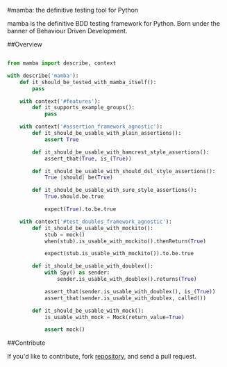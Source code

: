#mamba: the definitive testing tool for Python

mamba is the definitive BDD testing framework for Python. Born under the banner of Behaviour Driven Development.

##Overview

```python

from mamba import describe, context

with describe('mamba'):
    def it_should_be_tested_with_mamba_itself():
        pass

    with context('#features'):
        def it_supports_example_groups():
            pass

    with context('#assertion_framework_agnostic'):
        def it_should_be_usable_with_plain_assertions():
            assert True

        def it_should_be_usable_with_hamcrest_style_assertions():
            assert_that(True, is_(True))

        def it_should_be_usable_with_should_dsl_style_assertions():
            True |should| be(True)

        def it_should_be_usable_with_sure_style_assertions():
            True.should.be.true

            expect(True).to.be.true

    with context('#test_doubles_framework_agnostic'):
        def it_should_be_usable_with_mockito():
            stub = mock()
            when(stub).is_usable_with_mockito().thenReturn(True)

            expect(stub.is_usable_with_mockito()).to.be.true

        def it_should_be_usable_with_doublex():
            with Spy() as sender:
                sender.is_usable_with_doublex().returns(True)

            assert_that(sender.is_usable_with_doublex(), is_(True))
            assert_that(sender.is_usable_with_doublex, called())

        def it_should_be_usable_with_mock():
            is_usable_with_mock = Mock(return_value=True)

            assert mock()
```


##Contribute

If you'd like to contribute, fork [repository](http://github.com/nestorsalceda/mamba), and send a pull request.
